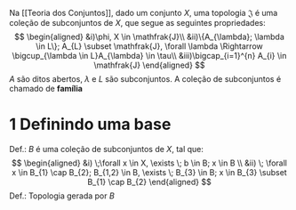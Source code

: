 Na [[Teoria dos Conjuntos]], dado um conjunto $X$, uma topologia $\mathfrak{J}$  é uma coleção de subconjuntos de $X$, que segue as seguintes propriedades:
$$
\begin{aligned}
&i)\phi, X \in \mathfrak{J}\\
&ii)\{A_{\lambda}; \lambda \in L\}; A_{L} \subset \mathfrak{J}, \forall \lambda \Rightarrow \bigcup_{\lambda \in L}A_{\lambda} \in \tau\\
&iii)\bigcap_{i=1}^{n} A_{i} \in \mathfrak{J}
\end{aligned}
$$
$A$ são ditos abertos, $\lambda$ e $L$ são subconjuntos. A coleção de subconjuntos é chamado de **família**

# 1   Definindo uma base
Def.: 
$B$ é uma coleção de subconjuntos de $X$, tal que:
$$
\begin{aligned}
&i) \;\forall x \in X, \exists \; b \in B; x \in B \\
&ii) \; \forall x \in B_{1} \cap B_{2}; B_{1,2} \in B, \exists \; B_{3} \in B; x \in B_{3} \subset B_{1} \cap B_{2}
\end{aligned}
$$
Def.: Topologia gerada por $B$